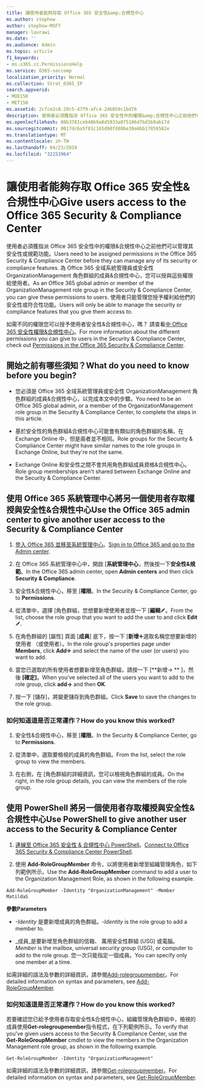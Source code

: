```yaml
---
title: 讓使用者能夠存取 Office 365 安全性&amp;合規性中心
ms.author: stephow
author: stephow-MSFT
manager: laurawi
ms.date: ''
ms.audience: Admin
ms.topic: article
f1_keywords:
- ms.o365.cc.PermissionsHelp
ms.service: O365-seccomp
localization_priority: Normal
ms.collection: Strat_O365_IP
search.appverid:
- MOE150
- MET150
ms.assetid: 2cfce2c8-20c5-47f9-afc4-24b059c1bd76
description: 使用者必須獲指派 Office 365 安全性中的權限&amp;合規性中心之前他們可以管理其安全性或規範功能。
ms.openlocfilehash: 08b3781ceb48b9a8d5933a075106d7bd3b9ab17d
ms.sourcegitcommit: 0017dc6a5f81c165d9dfd88be39a6bb17856582e
ms.translationtype: MT
ms.contentlocale: zh-TW
ms.lasthandoff: 04/23/2019
ms.locfileid: "32253964"
---
```

# <a name="give-users-access-to-the-office-365-security-amp-compliance-center"></a><span data-ttu-id="31d1c-103">讓使用者能夠存取 Office 365 安全性&amp;合規性中心</span><span class="sxs-lookup"><span data-stu-id="31d1c-103">Give users access to the Office 365 Security &amp; Compliance Center</span></span>

<span data-ttu-id="31d1c-104">使用者必須獲指派 Office 365 安全性中的權限&amp;合規性中心之前他們可以管理其安全性或規範功能。</span><span class="sxs-lookup"><span data-stu-id="31d1c-104">Users need to be assigned permissions in the Office 365 Security &amp; Compliance Center before they can manage any of its security or compliance features.</span></span> <span data-ttu-id="31d1c-105">為 Office 365 全域系統管理員或安全性 OrganizationManagement 角色群組的成員&amp;合規性中心，您可以授與這些權限給使用者。</span><span class="sxs-lookup"><span data-stu-id="31d1c-105">As an Office 365 global admin or member of the OrganizationManagement role group in the Security &amp; Compliance Center, you can give these permissions to users.</span></span> <span data-ttu-id="31d1c-106">使用者只能管理您授予權利給他們的安全性或符合性功能。</span><span class="sxs-lookup"><span data-stu-id="31d1c-106">Users will only be able to manage the security or compliance features that you give them access to.</span></span> 
  
<span data-ttu-id="31d1c-107">如需不同的權限您可以授予使用者安全性&amp;合規性中心，嗎？ 請查看[中 Office 365 安全性權限&amp;合規性中心](permissions-in-the-security-and-compliance-center.md)。</span><span class="sxs-lookup"><span data-stu-id="31d1c-107">For more information about the different permissions you can give to users in the Security &amp; Compliance Center, check out [Permissions in the Office 365 Security &amp; Compliance Center](permissions-in-the-security-and-compliance-center.md).</span></span>
  
## <a name="what-do-you-need-to-know-before-you-begin"></a><span data-ttu-id="31d1c-108">開始之前有哪些須知？</span><span class="sxs-lookup"><span data-stu-id="31d1c-108">What do you need to know before you begin?</span></span>

- <span data-ttu-id="31d1c-109">您必須是 Office 365 全域系統管理員或安全性 OrganizationManagement 角色群組的成員&amp;合規性中心，以完成本文中的步驟。</span><span class="sxs-lookup"><span data-stu-id="31d1c-109">You need to be an Office 365 global admin, or a member of the OrganizationManagement role group in the Security &amp; Compliance Center, to complete the steps in this article.</span></span>
    
- <span data-ttu-id="31d1c-110">基於安全性的角色群組&amp;合規性中心可能會有類似的角色群組的名稱，在 Exchange Online 中，但是兩者並不相同。</span><span class="sxs-lookup"><span data-stu-id="31d1c-110">Role groups for the Security &amp; Compliance Center might have similar names to the role groups in Exchange Online, but they're not the same.</span></span> 
    
- <span data-ttu-id="31d1c-111">Exchange Online 和安全性之間不會共用角色群組成員資格&amp;合規性中心。</span><span class="sxs-lookup"><span data-stu-id="31d1c-111">Role group memberships aren't shared between Exchange Online and the Security &amp; Compliance Center.</span></span>
    
## <a name="use-the-office-365-admin-center-to-give-another-user-access-to-the-security-amp-compliance-center"></a><span data-ttu-id="31d1c-112">使用 Office 365 系統管理中心將另一個使用者存取權授與安全性&amp;合規性中心</span><span class="sxs-lookup"><span data-stu-id="31d1c-112">Use the Office 365 admin center to give another user access to the Security &amp; Compliance Center</span></span>

1. <span data-ttu-id="31d1c-113">[登入 Office 365 並移至系統管理中心](https://go.microsoft.com/fwlink/p/?LinkId=525275)。</span><span class="sxs-lookup"><span data-stu-id="31d1c-113">[Sign in to Office 365 and go to the Admin center](https://go.microsoft.com/fwlink/p/?LinkId=525275).</span></span>
    
2. <span data-ttu-id="31d1c-114">在 Office 365 系統管理中心中，開啟 [**系統管理中心**，然後按一下**安全性&amp;規範**。</span><span class="sxs-lookup"><span data-stu-id="31d1c-114">In the Office 365 admin center, open **Admin centers** and then click **Security &amp; Compliance**.</span></span> 
    
3. <span data-ttu-id="31d1c-115">安全性&amp;合規性中心，移至 [**權限**。</span><span class="sxs-lookup"><span data-stu-id="31d1c-115">In the Security &amp; Compliance Center, go to **Permissions**.</span></span>
    
4. <span data-ttu-id="31d1c-116">從清單中，選擇 [角色群組，您想要新增使用者並按一下 [**編輯**![編輯圖示](media/O365_MDM_CreatePolicy_EditIcon.gif)。</span><span class="sxs-lookup"><span data-stu-id="31d1c-116">From the list, choose the role group that you want to add the user to and click **Edit** ![Edit icon](media/O365_MDM_CreatePolicy_EditIcon.gif).</span></span>
    
5. <span data-ttu-id="31d1c-117">在角色群組的 [屬性] 頁面 [**成員**] 底下，按一下 [**新增**![加入圖示](media/ITPro-EAC-AddIcon.gif)選取名稱您想要新增的使用者 （或使用者）。</span><span class="sxs-lookup"><span data-stu-id="31d1c-117">In the role group's properties page under **Members**, click **Add**![Add Icon](media/ITPro-EAC-AddIcon.gif) and select the name of the user (or users) you want to add.</span></span> 
    
6. <span data-ttu-id="31d1c-118">當您已選取的所有使用者想要新增至角色群組，請按一下 [\*\*新增-\> \*\* ]，然後 **[確定]**。</span><span class="sxs-lookup"><span data-stu-id="31d1c-118">When you've selected all of the users you want to add to the role group, click **add-\>** and then **OK**.</span></span>
    
7. <span data-ttu-id="31d1c-119">按一下 [儲存]，將變更儲存到角色群組。</span><span class="sxs-lookup"><span data-stu-id="31d1c-119">Click **Save** to save the changes to the role group.</span></span> 
    
### <a name="how-do-you-know-this-worked"></a><span data-ttu-id="31d1c-120">如何知道這是否正常運作？</span><span class="sxs-lookup"><span data-stu-id="31d1c-120">How do you know this worked?</span></span>

1. <span data-ttu-id="31d1c-121">安全性&amp;合規性中心，移至 [**權限**。</span><span class="sxs-lookup"><span data-stu-id="31d1c-121">In the Security &amp; Compliance Center, go to **Permissions**.</span></span>
    
2. <span data-ttu-id="31d1c-122">從清單中，選取要檢視的成員的角色群組。</span><span class="sxs-lookup"><span data-stu-id="31d1c-122">From the list, select the role group to view the members.</span></span>
    
3. <span data-ttu-id="31d1c-123">在右側，在 [角色群組的詳細資訊，您可以檢視角色群組的成員。</span><span class="sxs-lookup"><span data-stu-id="31d1c-123">On the right, in the role group details, you can view the members of the role group.</span></span>
    
## <a name="use-powershell-to-give-another-user-access-to-the-security-amp-compliance-center"></a><span data-ttu-id="31d1c-124">使用 PowerShell 將另一個使用者存取權授與安全性&amp;合規性中心</span><span class="sxs-lookup"><span data-stu-id="31d1c-124">Use PowerShell to give another user access to the Security &amp; Compliance Center</span></span>

1. <span data-ttu-id="31d1c-125">[連線至 Office 365 安全性 & 合規性中心 PowerShell](https://docs.microsoft.com/en-us/powershell/exchange/office-365-scc/connect-to-scc-powershell/connect-to-scc-powershell?view=exchange-ps)。</span><span class="sxs-lookup"><span data-stu-id="31d1c-125">[Connect to Office 365 Security & Compliance Center PowerShell](https://docs.microsoft.com/en-us/powershell/exchange/office-365-scc/connect-to-scc-powershell/connect-to-scc-powershell?view=exchange-ps).</span></span>
    
2. <span data-ttu-id="31d1c-126">使用 **Add-RoleGroupMember** 命令，以將使用者新增至組織管理角色，如下列範例所示。</span><span class="sxs-lookup"><span data-stu-id="31d1c-126">Use the **Add-RoleGroupMember** command to add a user to the Organization Management Role, as shown in the following example.</span></span> 
    
  ```
  Add-RoleGroupMember -Identity "OrganizationManagement" -Member MatildaS
  
  ```

 <span data-ttu-id="31d1c-127">**參數**</span><span class="sxs-lookup"><span data-stu-id="31d1c-127">**Parameters**</span></span>
  
- <span data-ttu-id="31d1c-128">_-Identity_ 是要新增成員的角色群組。</span><span class="sxs-lookup"><span data-stu-id="31d1c-128">_-Identity_ is the role group to add a member to.</span></span> 
    
- <span data-ttu-id="31d1c-129">_成員_是要新增至角色群組的信箱、 萬用安全性群組 (USG) 或電腦。</span><span class="sxs-lookup"><span data-stu-id="31d1c-129">_Member_ is the mailbox, universal security group (USG), or computer to add to the role group.</span></span> <span data-ttu-id="31d1c-130">您一次只能指定一個成員。</span><span class="sxs-lookup"><span data-stu-id="31d1c-130">You can specify only one member at a time.</span></span> 
    
<span data-ttu-id="31d1c-131">如需詳細的語法及參數的詳細資訊，請參閱[Add-rolegroupmember](https://go.microsoft.com/fwlink/p/?LinkId=510859)。</span><span class="sxs-lookup"><span data-stu-id="31d1c-131">For detailed information on syntax and parameters, see [Add-RoleGroupMember](https://go.microsoft.com/fwlink/p/?LinkId=510859).</span></span>
  
### <a name="how-do-you-know-this-worked"></a><span data-ttu-id="31d1c-132">如何知道這是否正常運作？</span><span class="sxs-lookup"><span data-stu-id="31d1c-132">How do you know this worked?</span></span>

<span data-ttu-id="31d1c-133">若要確認您已給予使用者存取安全性&amp;合規性中心，組織管理角色群組中，檢視的成員使用**Get-rolegroupmember**指令程式，在下列範例所示。</span><span class="sxs-lookup"><span data-stu-id="31d1c-133">To verify that you've given users access to the Security &amp; Compliance Center, use the **Get-RoleGroupMember** cmdlet to view the members in the Organization Management role group, as shown in the following example.</span></span> 
  
```
Get-RoleGroupMember -Identity "OrganizationManagement"

```

<span data-ttu-id="31d1c-134">如需詳細的語法及參數的詳細資訊，請參閱[Get-rolegroupmember](https://go.microsoft.com/fwlink/p/?LinkId=510860)。</span><span class="sxs-lookup"><span data-stu-id="31d1c-134">For detailed information on syntax and parameters, see [Get-RoleGroupMember](https://go.microsoft.com/fwlink/p/?LinkId=510860).</span></span>
  

